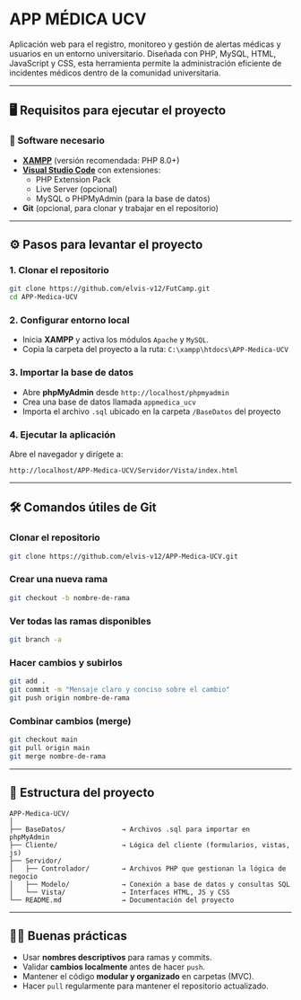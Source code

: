 
# APP MÉDICA UCV

Aplicación web para el registro, monitoreo y gestión de alertas médicas y usuarios en un entorno universitario. Diseñada con PHP, MySQL, HTML, JavaScript y CSS, esta herramienta permite la administración eficiente de incidentes médicos dentro de la comunidad universitaria.

---

## 🖥️ Requisitos para ejecutar el proyecto

### 🔧 Software necesario

- **[XAMPP](https://www.apachefriends.org/es/index.html)** (versión recomendada: PHP 8.0+)
- **[Visual Studio Code](https://code.visualstudio.com/)** con extensiones:
  - PHP Extension Pack
  - Live Server (opcional)
  - MySQL o PHPMyAdmin (para la base de datos)
- **Git** (opcional, para clonar y trabajar en el repositorio)

---

## ⚙️ Pasos para levantar el proyecto

### 1. Clonar el repositorio

```bash
git clone https://github.com/elvis-v12/FutCamp.git
cd APP-Medica-UCV
```

### 2. Configurar entorno local

- Inicia **XAMPP** y activa los módulos `Apache` y `MySQL`.
- Copia la carpeta del proyecto a la ruta:
  `C:\xampp\htdocs\APP-Medica-UCV`

### 3. Importar la base de datos

- Abre **phpMyAdmin** desde `http://localhost/phpmyadmin`
- Crea una base de datos llamada `appmedica_ucv`
- Importa el archivo `.sql` ubicado en la carpeta `/BaseDatos` del proyecto

### 4. Ejecutar la aplicación

Abre el navegador y dirígete a:

```
http://localhost/APP-Medica-UCV/Servidor/Vista/index.html
```

---

## 🛠️ Comandos útiles de Git

### Clonar el repositorio

```bash
git clone https://github.com/elvis-v12/APP-Medica-UCV.git
```

### Crear una nueva rama

```bash
git checkout -b nombre-de-rama
```

### Ver todas las ramas disponibles

```bash
git branch -a
```

### Hacer cambios y subirlos

```bash
git add .
git commit -m "Mensaje claro y conciso sobre el cambio"
git push origin nombre-de-rama
```

### Combinar cambios (merge)

```bash
git checkout main
git pull origin main
git merge nombre-de-rama
```

---

## 📁 Estructura del proyecto

```
APP-Medica-UCV/
│
├── BaseDatos/              → Archivos .sql para importar en phpMyAdmin
├── Cliente/                → Lógica del cliente (formularios, vistas, js)
├── Servidor/
│   ├── Controlador/        → Archivos PHP que gestionan la lógica de negocio
│   ├── Modelo/             → Conexión a base de datos y consultas SQL
│   └── Vista/              → Interfaces HTML, JS y CSS
└── README.md               → Documentación del proyecto
```

---

## 👨‍💻 Buenas prácticas

- Usar **nombres descriptivos** para ramas y commits.
- Validar **cambios localmente** antes de hacer `push`.
- Mantener el código **modular y organizado** en carpetas (MVC).
- Hacer `pull` regularmente para mantener el repositorio actualizado.
